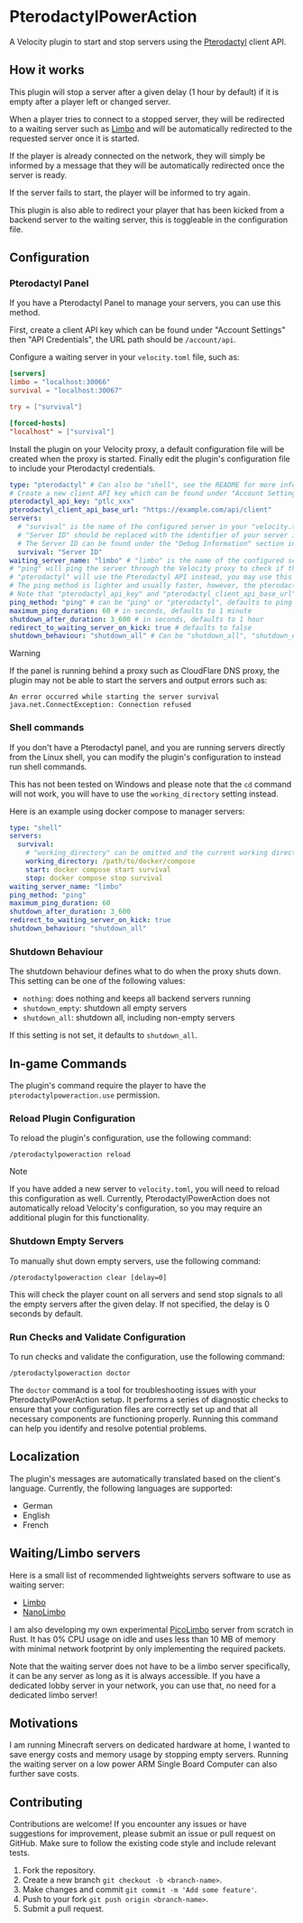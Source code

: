 # PterodactylPowerAction

A Velocity plugin to start and stop servers using the [Pterodactyl](https://pterodactyl.io/) client API.

## How it works

This plugin will stop a server after a given delay (1 hour by default) if it is empty after a player left or changed
server.

When a player tries to connect to a stopped server, they will be redirected to a waiting server such
as [Limbo](https://www.spigotmc.org/resources/82468/) and will be automatically redirected to the requested server once
it is started.

If the player is already connected on the network, they will simply be informed by a message that they will be
automatically redirected once the server is ready.

If the server fails to start, the player will be informed to try again.

This plugin is also able to redirect your player that has been kicked from a backend server to the waiting server, this
is toggleable in the configuration file.

## Configuration

### Pterodactyl Panel

If you have a Pterodactyl Panel to manage your servers, you can use this method.

First, create a client API key which can be found under "Account Settings" then "API Credentials", the URL path should
be `/account/api`.

Configure a waiting server in your `velocity.toml` file, such as:

```toml
[servers]
limbo = "localhost:30066"
survival = "localhost:30067"

try = ["survival"]

[forced-hosts]
"localhost" = ["survival"]
```

Install the plugin on your Velocity proxy, a default configuration file will be created when the proxy is started.
Finally edit the plugin's configuration file to include your Pterodactyl credentials.

```yaml
type: "pterodactyl" # Can also be "shell", see the README for more information
# Create a new client API key which can be found under "Account Settings" then "API Credentials", the URL path should be https://example.com/account/api.
pterodactyl_api_key: "ptlc_xxx"
pterodactyl_client_api_base_url: "https://example.com/api/client"
servers:
  # "survival" is the name of the configured server in your "velocity.toml" file
  # "Server ID" should be replaced with the identifier of your server in Pterodactyl
  # The Server ID can be found under the "Debug Information" section in the "Settings" tab of your server
  survival: "Server ID"
waiting_server_name: "limbo" # "limbo" is the name of the configured server in your "velocity.toml" file
# "ping" will ping the server through the Velocity proxy to check if the server is running
# "pterodactyl" will use the Pterodactyl API instead, you may use this if you encounter issues with the regular ping
# The ping method is lighter and usually faster, however, the pterodactyl method may be more accurate
# Note that "pterodactyl_api_key" and "pterodactyl_client_api_base_url" must be configured to use the pterodactyl method
ping_method: "ping" # can be "ping" or "pterodactyl", defaults to ping
maximum_ping_duration: 60 # in seconds, defaults to 1 minute
shutdown_after_duration: 3_600 # in seconds, defaults to 1 hour
redirect_to_waiting_server_on_kick: true # defaults to false
shutdown_behaviour: "shutdown_all" # Can be "shutdown_all", "shutdown_empty" or "nothing", defaults to "shutdown_all"
```

> [!WARNING]
> If the panel is running behind a proxy such as CloudFlare DNS proxy, the plugin may not be able to start the servers
> and output errors such as:
> ```
> An error occurred while starting the server survival
> java.net.ConnectException: Connection refused
> ```

### Shell commands

If you don't have a Pterodactyl panel, and you are running servers directly from the Linux shell, you can modify the
plugin's configuration to instead run shell commands.

This has not been tested on Windows and please note that the `cd` command will not work, you will have to use the
`working_directory` setting instead.

Here is an example using docker compose to manager servers:

```yaml
type: "shell"
servers:
  survival:
    # "working_directory" can be omitted and the current working directory will be used instead
    working_directory: /path/to/docker/compose
    start: docker compose start survival
    stop: docker compose stop survival
waiting_server_name: "limbo"
ping_method: "ping"
maximum_ping_duration: 60
shutdown_after_duration: 3_600
redirect_to_waiting_server_on_kick: true
shutdown_behaviour: "shutdown_all"
```

### Shutdown Behaviour

The shutdown behaviour defines what to do when the proxy shuts down. This setting can be one of the following values:

- `nothing`: does nothing and keeps all backend servers running
- `shutdown_empty`: shutdown all empty servers
- `shutdown_all`: shutdown all, including non-empty servers

If this setting is not set, it defaults to `shutdown_all`.

## In-game Commands

The plugin's command require the player to have the `pterodactylpoweraction.use` permission.

### Reload Plugin Configuration

To reload the plugin's configuration, use the following command:

```plaintext
/pterodactylpoweraction reload
```

> [!NOTE]
> If you have added a new server to `velocity.toml`, you will need to reload this configuration as well.
> Currently, PterodactylPowerAction does not automatically reload Velocity's configuration, so you may require an
> additional plugin for this functionality.

### Shutdown Empty Servers

To manually shut down empty servers, use the following command:

```plaintext
/pterodactylpoweraction clear [delay=0]
```

This will check the player count on all servers and send stop signals to all the empty servers after the given delay. If
not specified, the delay is 0 seconds by default.

### Run Checks and Validate Configuration

To run checks and validate the configuration, use the following command:

```plaintext
/pterodactylpoweraction doctor
```

The `doctor` command is a tool for troubleshooting issues with your PterodactylPowerAction setup. It performs a
series of diagnostic checks to ensure that your configuration files are correctly set up and that all necessary
components are functioning properly. Running this command can help you identify and resolve potential problems.

## Localization

The plugin's messages are automatically translated based on the client's language. Currently, the following languages
are supported:

- German
- English
- French

## Waiting/Limbo servers

Here is a small list of recommended lightweights servers software to use as waiting server:

- [Limbo](https://www.spigotmc.org/resources/82468/)
- [NanoLimbo](https://www.spigotmc.org/resources/86198/)

I am also developing my own experimental [PicoLimbo](https://github.com/Quozul/PicoLimbo) server from scratch in Rust.
It has 0% CPU usage on idle and uses less than 10 MB of memory with minimal network footprint by only implementing the
required packets.

Note that the waiting server does not have to be a limbo server specifically, it can be any server as long as it is
always accessible. If you have a dedicated lobby server in your network, you can use that, no need for a dedicated limbo
server!

## Motivations

I am running Minecraft servers on dedicated hardware at home, I wanted to save energy costs and memory usage by stopping
empty servers. Running the waiting server on a low power ARM Single Board Computer can also further save costs.

## Contributing

Contributions are welcome! If you encounter any issues or have suggestions for improvement, please submit an issue or
pull request on GitHub. Make sure to follow the existing code style and include relevant tests.

1. Fork the repository.
2. Create a new branch `git checkout -b <branch-name>`.
3. Make changes and commit `git commit -m 'Add some feature'`.
4. Push to your fork `git push origin <branch-name>`.
5. Submit a pull request.

